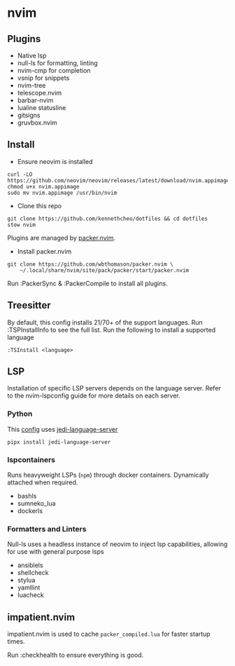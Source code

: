 # nvim

## Plugins
- Native lsp
- null-ls for formatting, linting
- nvim-cmp for completion
- vsnip for snippets
- nvim-tree
- telescope.nvim
- barbar-nvim
- lualine statusline
- gitsigns
- gruvbox.nvim

## Install
- Ensure neovim is installed
```
curl -LO https://github.com/neovim/neovim/releases/latest/download/nvim.appimage
chmod u+x nvim.appimage
sudo mv nvim.appimage /usr/bin/nvim
```
- Clone this repo
```
git clone https://github.com/kennethcheo/dotfiles && cd dotfiles
stow nvim
```
Plugins are managed by [packer.nvim](https://github.com/wbthomason/packer.nvim).
- Install packer.nvim
```
git clone https://github.com/wbthomason/packer.nvim \
    ~/.local/share/nvim/site/pack/packer/start/packer.nvim
```

Run :PackerSync & :PackerCompile to install all plugins.

## Treesitter
By default, this config installs 21/70+ of the support languages. Run
:TSPInstallInfo to see the full list. Run the following to install a supported
language

```
:TSInstall <language>
```

## LSP
Installation of specific LSP servers depends on the language server. Refer to
the nvim-lspconfig guide for more details on each server.

### Python
This
[config](https://github.com/neovim/nvim-lspconfig/blob/master/CONFIG.md#jedi_language_server)
uses [jedi-language-server](https://github.com/pappasam/jedi-language-server)
```
pipx install jedi-language-server
```

### lspcontainers
Runs heavyweight LSPs (`npm`) through docker containers. Dynamically attached when
required.
- bashls
- sumneko_lua
- dockerls

### Formatters and Linters
Null-ls uses a headless instance of neovim to inject lsp capabilities, allowing
for use with general purpose lsps
- ansiblels
- shellcheck
- stylua
- yamllint
- luacheck

## impatient.nvim
impatient.nvim is used to cache `packer_compiled.lua` for faster startup times.

Run :checkhealth to ensure everything is good.
